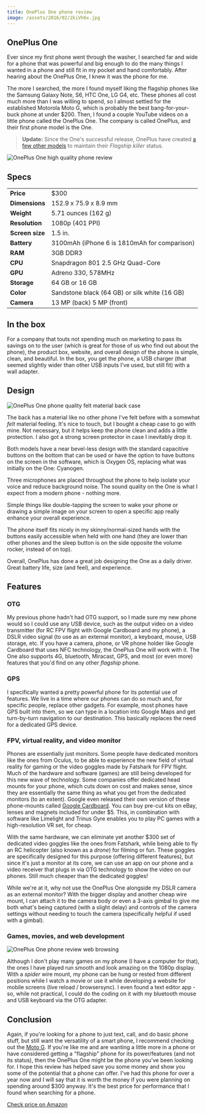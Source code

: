 ```yaml
---
title: OnePlus One phone review
image: /assets/2016/02/2kiVh6x.jpg
---
```

## OnePlus One

Ever since my first phone went through the washer, I searched far and wide for a phone that was powerful and big enough to do the many things I wanted in a phone and still fit in my pocket and hand comfortably. After hearing about the OnePlus One, I knew it was the phone for me.

The more I searched, the more I found myself liking the flagship phones like the Samsung Galaxy Note, S6, HTC One, LG G4, etc. These phones all cost much more than I was willing to spend, so I almost settled for the established Motorola Moto G, which is probably the best bang-for-your-buck phone at under $200. Then, I found a couple YouTube videos on a little phone called the OnePlus One. The company is called OnePlus, and their first phone model is the One.

> **Update:** Since the One's successful release, OnePlus have created <a href="http://amzn.to/2ox5eqX">a few other models</a> to maintain their _Flagship killer_ status.

![OnePlus One high quality phone review](https://i.imgur.com/2kiVh6x.jpg)

## Specs

<table class="striped">
  <tr>
    <td>
      <b>Price</b>
    </td>
    <td>
      $300
    </td>
  </tr>
  <tr>
    <td>
      <b>Dimensions</b>
    </td>
    <td>
      152.9 x 75.9 x 8.9 mm
    </td>
  </tr>
  <tr>
    <td>
      <b>Weight</b>
    </td>
    <td>
      5.71 ounces (162 g)
    </td>
  </tr>
  <tr>
    <td>
      <b>Resolution</b>
    </td>
    <td>
      1080p (401 PPI)
    </td>
  </tr>
  <tr>
    <td>
      <b>Screen size</b>
    </td>
    <td>
      1.5 in.
    </td>
  </tr>
  <tr>
    <td>
      <b>Battery</b>
    </td>
    <td>
      3100mAh (iPhone 6 is 1810mAh for comparison)
    </td>
  </tr>
  <tr>
    <td>
      <b>RAM</b>
    </td>
    <td>
      3GB DDR3
    </td>
  </tr>
  <tr>
    <td>
      <b>CPU</b>
    </td>
    <td>
      Snapdragon 801 2.5 GHz Quad-Core
    </td>
  </tr>
  <tr>
    <td>
      <b>GPU</b>
    </td>
    <td>
      Adreno 330, 578MHz
    </td>
  </tr>
  <tr>
    <td>
      <b>Storage</b>
    </td>
    <td>
      64 GB or 16 GB
    </td>
  </tr>
  <tr>
    <td>
      <b>Color</b>
    </td>
    <td>
      Sandstone black (64 GB) or silk white (16 GB)
    </td>
  </tr>
  <tr>
    <td>
      <b>Camera</b>
    </td>
    <td>
      13 MP (back) 5 MP (front)
    </td>
  </tr>
</table>

## In the box

For a company that touts not spending much on marketing to pass its savings on to the user (which is great for those of us who find out about the phone), the product box, website, and overall design of the phone is simple, clean, and beautiful. In the box, you get the phone, a USB charger (that seemed slightly wider than other USB inputs I've used, but still fit) with a wall adapter.

## Design

<div class="pull-left inline s12 m4">
  <img src="https://i.imgur.com/gs0OgBo.png" alt="OnePlus One phone quality felt material back case" />
</div>

The back has a material like no other phone I've felt before with a somewhat _felt_ material feeling. It's nice to touch, but I bought a cheap case to go with mine. Not necessary, but it helps keep the phone clean and adds a little protection. I also got a strong screen protector in case I inevitably drop it.

Both models have a near bevel-less design with the standard capacitive buttons on the bottom that can be used or have the option to have buttons on the screen in the software, which is Oxygen OS, replacing what was initially on the One: Cyanogen.

Three microphones are placed throughout the phone to help isolate your voice and reduce background noise. The sound quality on the One is what I expect from a modern phone - nothing more.

Simple things like double-tapping the screen to wake your phone or drawing a simple image on your screen to open a specific app really enhance your overall experience.

The phone itself fits nicely in my skinny/normal-sized hands with the buttons easily accessible when held with one hand (they are lower than other phones and the sleep button is on the side opposite the volume rocker, instead of on top).

Overall, OnePlus has done a great job designing the One as a daily driver. Great battery life, size (and feel), and experience.

## Features

### OTG

My previous phone hadn't had OTG support, so I made sure my new phone would so I could use any USB device, such as the output video on a video transmitter (for RC FPV flight with Google Cardboard and my phone), a DSLR video signal (to use as an external monitor), a keyboard, mouse, USB storage, etc. If you have a camera, phone, or VR phone holder like Google Cardboard that uses NFC technology, the OnePlus One will work with it. The One also supports 4G, bluetooth, Miracast, GPS, and most (or even more) features that you'd find on any other _flagship_ phone.

### GPS

I specifically wanted a pretty powerful phone for its potential use of features. We live in a time where our phones can do so much and, for specific people, replace other gadgets. For example, most phones have GPS built into them, so we can type in a location into Google Maps and get turn-by-turn navigation to our destination. This basically replaces the need for a dedicated GPS device.

### FPV, virtual reality, and video monitor

Phones are essentially just monitors. Some people have dedicated monitors like the ones from Oculus, to be able to experience the new field of virtual reality for gaming or the video goggles made by Fatshark for FPV flight. Much of the hardware and software (games) are still being developed for this new wave of technology. Some companies offer dedicated head mounts for your phone, which cuts down on cost and makes sense, since they are essentially the same thing as what you get from the dedicated monitors (to an extent). Google even released their own version of these phone-mounts called <a href="https://vr.google.com/cardboard/">Google Cardboard</a>. You can buy pre-cut kits on eBay, lenses and magnets included for under $5. This, in combination with software like Limelight and Trinus Gyre enables you to play PC games with a high-resolution VR set, for cheap.

With the same hardware, we can eliminate yet another $300 set of dedicated video goggles like the ones from Fatshark, while being able to fly an RC helicopter (also known as a _drone_) for filming or fun. These goggles are specifically designed for this purpose (offering different features), but since it's just a monitor at its core, we can use an app on our phone and a video receiver that plugs in via OTG technology to show the video on our phones. Still much cheaper than the dedicated goggles!

While we're at it, why not use the OnePlus One alongside my DSLR camera as an external monitor? With the bigger display and another cheap wire mount, I can attach it to the camera body or even a 3-axis gimbal to give me both what's being captured (with a slight delay) and controls of the camera settings without needing to touch the camera (specifically helpful if used with a gimbal).

### Games, movies, and web development

<div class="pull-right inline s12 m4">
  <img src="https://i.imgur.com/4q39wgN.png" alt="OnePlus One phone review web browsing" />
</div>

Although I don't play many games on my phone (I have a computer for that), the ones I have played run smooth and look amazing on the 1080p display. With a <i>spider</i> wire mount, my phone can be hung or rested from different positions while I watch a movie or use it while developing a website for mobile screens (live reload / browsersync). I even found a text editor app - so, while not practical, I could do the coding on it with my bluetooth mouse and USB keyboard via the OTG adapter.

## Conclusion

Again, if you're looking for a phone to just text, call, and do basic phone stuff, but still want the versatility of a smart phone, I recommend checking out the [Moto G](http://amzn.to/20PHLvy). If you're like me and are wanting a little more in a phone or have considered getting a "flagship" phone for its power/features (and not its status), then the OnePlus One might be the phone you've been looking for. I hope this review has helped save you some money and show you some of the potential that a phone can offer. I've had this phone for over a year now and I will say that it is worth the money if you were planning on spending around $300 anyway. It's the best price for performance that I found when searching for a phone.

<div class='cta' style='background: url("https://i.imgur.com/nQS2cbI.jpg") center center; height: 475px'>
  <a href='//amzn.to/1T78fY9' class='waves-effect waves-light btn-large white red-text'>Check price on Amazon</a>
</div>